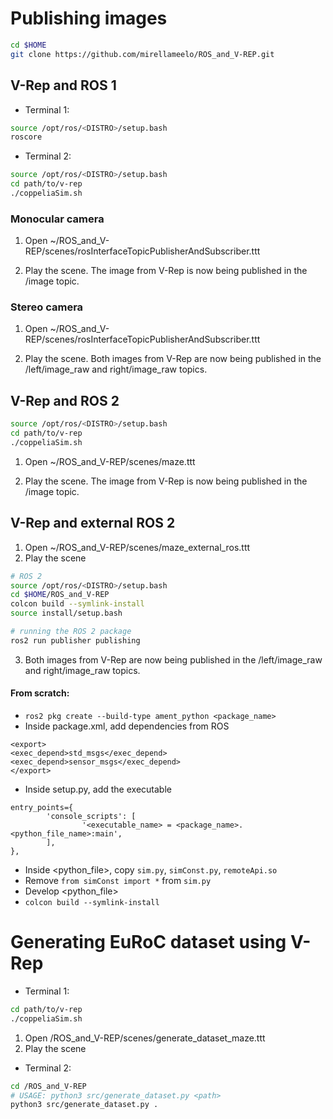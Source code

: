 # Publishing images

```bash
cd $HOME
git clone https://github.com/mirellameelo/ROS_and_V-REP.git
```

## V-Rep and ROS 1


* Terminal 1:
```bash
source /opt/ros/<DISTRO>/setup.bash
roscore
```
* Terminal 2:

```bash
source /opt/ros/<DISTRO>/setup.bash
cd path/to/v-rep
./coppeliaSim.sh
```

### Monocular camera
1) Open ~/ROS_and_V-REP/scenes/rosInterfaceTopicPublisherAndSubscriber.ttt

2) Play the scene. The image from V-Rep is now being published in the /image topic.

### Stereo camera
1) Open ~/ROS_and_V-REP/scenes/rosInterfaceTopicPublisherAndSubscriber.ttt

2) Play the scene. Both images from V-Rep are now being published in the /left/image_raw and right/image_raw topics.

## V-Rep and ROS 2

```bash
source /opt/ros/<DISTRO>/setup.bash
cd path/to/v-rep
./coppeliaSim.sh
```

1) Open ~/ROS_and_V-REP/scenes/maze.ttt

2) Play the scene. The image from V-Rep is now being published in the /image topic.


## V-Rep and external ROS 2

1) Open ~/ROS_and_V-REP/scenes/maze_external_ros.ttt
2) Play the scene

```bash
# ROS 2
source /opt/ros/<DISTRO>/setup.bash
cd $HOME/ROS_and_V-REP
colcon build --symlink-install
source install/setup.bash

# running the ROS 2 package
ros2 run publisher publishing
```

3) Both images from V-Rep are now being published in the /left/image_raw and right/image_raw topics.

#### From scratch: 
* `ros2 pkg create --build-type ament_python <package_name>`
* Inside package.xml, add dependencies from ROS 
```hl
<export>
<exec_depend>std_msgs</exec_depend>
<exec_depend>sensor_msgs</exec_depend>
</export>
```
* Inside setup.py, add the executable
```hl
entry_points={
        'console_scripts': [
                '<executable_name> = <package_name>.<python_file_name>:main',
        ],
},
```

* Inside <python_file>, copy `sim.py`, `simConst.py`, `remoteApi.so`  
* Remove `from simConst import *` from `sim.py`
* Develop <python_file>
* `colcon build --symlink-install`

# Generating EuRoC dataset using V-Rep

* Terminal 1:

```bash
cd path/to/v-rep
./coppeliaSim.sh
```

1) Open /ROS_and_V-REP/scenes/generate_dataset_maze.ttt
2) Play the scene

* Terminal 2:

```bash
cd /ROS_and_V-REP
# USAGE: python3 src/generate_dataset.py <path>
python3 src/generate_dataset.py .
```
